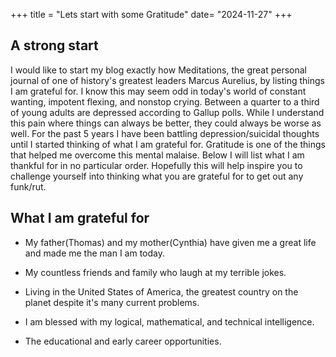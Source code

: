 +++
title = "Lets start with some Gratitude"
date= "2024-11-27"
+++

## A strong start
I would like to start my blog exactly how Meditations, the great personal journal of one of history's greatest leaders Marcus Aurelius, by listing things I am grateful for. I know this may seem odd in today's world of constant wanting, impotent flexing, and nonstop crying. Between a quarter to a third of young adults are depressed according to Gallup polls. While I understand this pain where things can always be better, they could always be worse as well. For the past 5 years I have been battling depression/suicidal thoughts until I started thinking of what I am grateful for. Gratitude is one of the things that helped me overcome this mental malaise. Below I will list what I am thankful for in no particular order. Hopefully this will help inspire you to challenge yourself into thinking what you are grateful for to get out any funk/rut.

## What I am grateful for
* My father(Thomas) and my mother(Cynthia) have given me a great life and made me the man I am today.

* My countless friends and family who laugh at my terrible jokes.

* Living in the United States of America, the greatest country on the planet despite it's many current problems.

* I am blessed with my logical, mathematical, and technical intelligence.

* The educational and early career opportunities.
